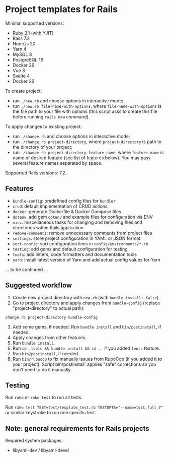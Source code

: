 # Project templates for Rails

Minimal supported versions:

- Ruby 3.1 (with YJIT)
- Rails 7.2
- Node.js 20
- Yarn 4
- MySQL 8
- PostgreSQL 16
- Docker 26
- Vue 3
- Svelte 4
- Docker 26

To create project:

- run `./new.rb` and choose options in interactive mode;
- run `./new.rb file-name-with-options`, where `file-name-with-options` is the file path to your
  file with options (this script asks to create this file before running `rails new` command).

To apply changes to existing project:

- run `./change.rb` and choose options in interactive mode;
- run `./change.rb project-directory`, where `project-directory` is path to the directory of your
  project;
- run `./change.rb project-directory feature-name`, where `feature-name` is name of desired feature
  (see list of features below). You may pass several feature names separated by space.

Supported Rails versions: 7.2.

## Features

* `bundle-config`: predefined config files for `bundler`
* `crud`: default implementation of CRUD actions
* `docker`: generate Dockerfile & Docker Compose files
* `dotenv`: add gem `dotenv` and example files for configuration via ENV
* `misc`: miscellaneous tasks for changing and removing files and directories within
  Rails application
* `remove-comments`: remove unnecessary comments from project files
* `settings`: store project configuration in YAML or JSON format
* `sort-config`: sort configuration lines in `config/environments/*.rb`
* `testing`: add gems and default configuration for testing
* `tools`: add linters, code formatters and documentation tools
* `yarn`: install latest version of Yarn and add actual config values for Yarn

... to be continued ...

## Suggested workflow

1. Create new project directory with `new.rb` (with `bundle_install: false`).
2. Go to project directory and apply changes from `bundle-config` (replace "project-directory" to
   actual path):
```shell
change.rb project-directory bundle-config
```
3. Add some gems, if needed. Run `bundle install` and `bin/postinstall`, if needed.
4. Apply changes from other features.
5. Run `bundle install`.
6. Run `cd .tools && bundle install && cd ..` if you added `tools` feature.
7. Run `bin/postinstall`, if needed.
8. Run `bin/rubocop` to fix manually issues from RuboCop (if you added it to your project).
   Script bin/postinstall` applies "safe" corrections so you don't need to do it manually.

## Testing

Run `rake` or `rake test` to run all tests.

Run `rake test TEST=test/template_test.rb TESTOPTS="--name=test_full_7"` or similar keystroke to run
one specific test.

## Note: general requirements for Rails projects

Required system packages:
* libyaml-dev / libyaml-devel
